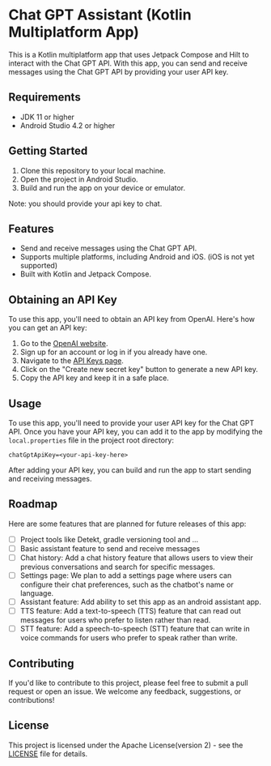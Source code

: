 # Chat GPT Assistant (Kotlin Multiplatform App)

This is a Kotlin multiplatform app that uses Jetpack Compose and Hilt to interact with the Chat GPT API.
With this app, you can send and receive messages using the Chat GPT API by providing your user API key.

## Requirements

- JDK 11 or higher
- Android Studio 4.2 or higher

## Getting Started

1. Clone this repository to your local machine.
2. Open the project in Android Studio.
3. Build and run the app on your device or emulator.

Note: you should provide your api key to chat.

## Features

- Send and receive messages using the Chat GPT API.
- Supports multiple platforms, including Android and iOS. (iOS is not yet supported)
- Built with Kotlin and Jetpack Compose.

## Obtaining an API Key

To use this app, you'll need to obtain an API key from OpenAI. Here's how you can get an API key:

1. Go to the [OpenAI website](https://openai.com/).
2. Sign up for an account or log in if you already have one.
3. Navigate to the [API Keys page](https://platform.openai.com/account/api-keys).
4. Click on the "Create new secret key" button to generate a new API key.
5. Copy the API key and keep it in a safe place.

## Usage

To use this app, you'll need to provide your user API key for the Chat GPT API. Once you have your API key, you can add it to the app by modifying the `local.properties` file in the project root directory:

```
chatGptApiKey=<your-api-key-here>
```

After adding your API key, you can build and run the app to start sending and receiving messages.

## Roadmap

Here are some features that are planned for future releases of this app:

 - [ ] Project tools like Detekt, gradle versioning tool and ...
 - [ ] Basic assistant feature to send and receive messages
 - [ ] Chat history: Add a chat history feature that allows users to view their previous conversations and search for specific messages.
 - [ ] Settings page: We plan to add a settings page where users can configure their chat preferences, such as the chatbot's name or language.
 - [ ] Assistant feature: Add ability to set this app as an android assistant app.
 - [ ] TTS feature: Add a text-to-speech (TTS) feature that can read out messages for users who prefer to listen rather than read.
 - [ ] STT feature: Add a speech-to-speech (STT) feature that can write in voice commands for users who prefer to speak rather than write.

## Contributing

If you'd like to contribute to this project, please feel free to submit a pull request or open an issue. We welcome any feedback, suggestions, or contributions!

## License

This project is licensed under the Apache License(version 2) - see the [LICENSE](LICENSE) file for details.